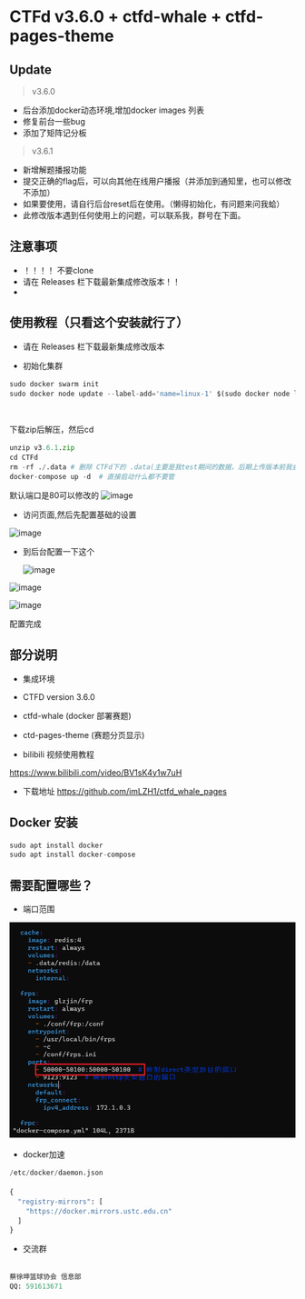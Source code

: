 # CTFd v3.6.0 + ctfd-whale + ctfd-pages-theme


## Update

> v3.6.0
- 后台添加docker动态环境,增加docker images 列表
- 修复前台一些bug
- 添加了矩阵记分板

> v3.6.1
- 新增解题播报功能
- 提交正确的flag后，可以向其他在线用户播报（并添加到通知里，也可以修改不添加）
- 如果要使用，请自行后台reset后在使用。（懒得初始化，有问题来问我蛤）
- 此修改版本遇到任何使用上的问题，可以联系我，群号在下面。


## 注意事项
- ！！！！ 不要clone
- 请在 Releases 栏下载最新集成修改版本！！
- 


## 使用教程（只看这个安装就行了）

- 请在 Releases 栏下载最新集成修改版本


 - 初始化集群
 
```python
sudo docker swarm init
sudo docker node update --label-add='name=linux-1' $(sudo docker node ls -q)
```

​


下载zip后解压，然后cd 

```python
unzip v3.6.1.zip
cd CTFd
rm -rf ./.data # 删除 CTFd下的 .data(主要是我test期间的数据，后期上传版本前我会自己删)
docker-compose up -d  # 直接启动什么都不要管
```

默认端口是80可以修改的
![image](https://github.com/imLZH1/ctfd_whale_pages/assets/60182298/8f791dc9-29d6-4a0c-bad0-80b57afcc38c)


- 访问页面,然后先配置基础的设置

![image](https://github.com/imLZH1/ctfd_whale_pages/assets/60182298/5d0e0463-c726-434d-8803-6b9ec9ba6fd1)

- 到后台配置一下这个

  ![image](https://github.com/imLZH1/ctfd_whale_pages/assets/60182298/66dfcad4-2d15-4a70-9ce5-824b535b766c)

![image](https://github.com/imLZH1/ctfd_whale_pages/assets/60182298/261a47ac-dc45-4ee7-a519-221861a60744)

![image](https://github.com/imLZH1/ctfd_whale_pages/assets/60182298/1626a3d2-cf51-4565-806c-9fcb76c4713c)

配置完成


## 部分说明

* 集成环境

- CTFD version 3.6.0
- ctfd-whale  (docker 部署赛题)
- ctd-pages-theme (赛题分页显示)



- bilibili 视频使用教程

https://www.bilibili.com/video/BV1sK4y1w7uH

- 下载地址
https://github.com/imLZH1/ctfd_whale_pages









## Docker 安装



```python
sudo apt install docker
sudo apt install docker-compose
```





## 需要配置哪些？





* 端口范围



![image](image-20230920042250-cotz2cn.png)





* docker加速

```python
/etc/docker/daemon.json 

{
  "registry-mirrors": [
    "https://docker.mirrors.ustc.edu.cn"
  ]
}
```








* 交流群

```python

蔡徐坤篮球协会 信息部
QQ: 591613671
```

